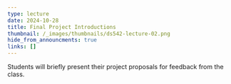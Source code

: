 ```yaml
---
type: lecture
date: 2024-10-28
title: Final Project Introductions
thumbnail: /_images/thumbnails/ds542-lecture-02.png
hide_from_announcments: true
links: []
---
```

Students will briefly present their project proposals for feedback from the class.
